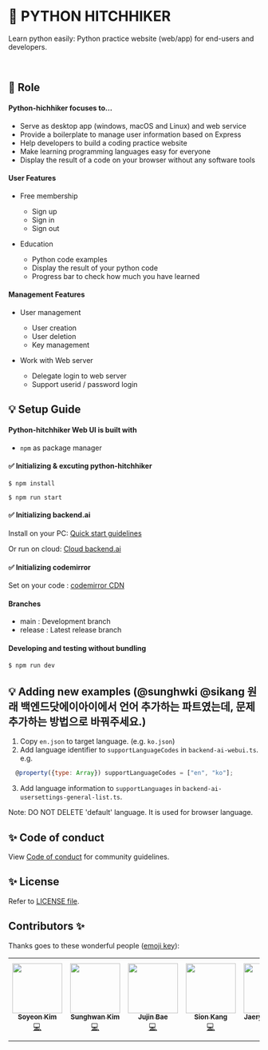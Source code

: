 # 🚀 PYTHON HITCHHIKER

Learn python easily: Python practice website (web/app) for end-users and developers.

</br>

## 📌 Role

#### Python-hichhiker focuses to...

 * Serve as desktop app (windows, macOS and Linux) and web service
 * Provide a boilerplate to manage user information based on Express
 * Help developers to build a coding practice website
 * Make learning programming languages easy for everyone
 * Display the result of a code on your browser without any software tools


#### User Features
 * Free membership
    * Sign up
    * Sign in
    * Sign out

 * Education
    * Python code examples
    * Display the result of your python code
    * Progress bar to check how much you have learned


#### Management Features
 * User management
    * User creation
    * User deletion
    * Key management

 * Work with Web server
    * Delegate login to web server
    * Support userid / password login


## 💡 Setup Guide

#### Python-hitchhiker Web UI is built with
 * `npm` as package manager



#### ✅ Initializing & excuting python-hitchhiker

```shell
$ npm install
```

```shell
$ npm run start
```


#### ✅ Initializing backend.ai 

Install on your PC: [Quick start guidelines](https://docs.backend.ai/en/latest/install/guides.html)

Or run on cloud: [Cloud backend.ai](https://cloud.backend.ai/)


#### ✅ Initializing codemirror 

Set on your code : [codemirror CDN](https://cdnjs.com/libraries/codemirror)

#### Branches

 * main : Development branch
 * release : Latest release branch  
 
#### Developing and testing without bundling

```
$ npm run dev
```

## 💡 Adding new examples (@sunghwki @sikang 원래 백엔드닷에이아이에서 언어 추가하는 파트였는데, 문제 추가하는 방법으로 바꿔주세요.)


  1. Copy `en.json` to target language. (e.g. `ko.json`)
  2. Add language identifier to `supportLanguageCodes` in `backend-ai-webui.ts`.
 e.g.
 ```javascript
   @property({type: Array}) supportLanguageCodes = ["en", "ko"];
 ```
  3. Add language information to `supportLanguages` in `backend-ai-usersettings-general-list.ts`.

 Note: DO NOT DELETE 'default' language. It is used for browser language.


##  ✨ Code of conduct

View [Code of conduct](https://github.com/innohack2021/python-hitchhiker/blob/main/CODE_OF_CONDUCT.md) for community guidelines.


## ✨ License

Refer to [LICENSE file](https://github.com/innohack2021/python-hitchhiker/blob/main/LICENSE.md).



## Contributors ✨

Thanks goes to these wonderful people ([emoji key](https://allcontributors.org/docs/en/emoji-key)):

<!-- ALL-CONTRIBUTORS-LIST:START - Do not remove or modify this section -->
<!-- prettier-ignore-start -->
<!-- markdownlint-disable -->
<table>
  <tr>
    <td align="center"><a href="https://github.com/S0YKIM"><img src="https://user-images.githubusercontent.com/88143547/143767506-c9a64153-a0de-4e6d-a959-490d5fc58283.jpeg" width="100px;" alt=""/><br /><sub><b>Soyeon Kim</b></sub></a><br /><a href="https://github.com/S0YKIM" title="Code">💻</a></td>
    <td align="center"><a href="https://github.com/swkim12345"><img src="https://user-images.githubusercontent.com/88143547/143767525-8e369e86-375b-498a-af2d-e52501601092.png" width="100px;" alt=""/><br /><sub><b>Sunghwan Kim</b></sub></a><br /><a href="https://github.com/swkim12345" title="Code">💻</a></td>
     <td align="center"><a href="https://github.com/jujinesy"><img src="https://user-images.githubusercontent.com/88143547/143767412-2948af4a-2b45-43b0-abad-a2d4d23b8521.png" width="100px;" alt=""/><br /><sub><b>Jujin Bae</b></sub></a><br /><a href="https://github.com/jujinesy" title="Code">💻</a></td>
     <td align="center"><a href="https://github.com/Yaminyam"><img src="https://user-images.githubusercontent.com/88143547/143767571-9173b376-ba4b-4dfb-8528-2f6048593620.png" width="100px;" alt=""/><br /><sub><b>Sion Kang</b></sub></a><br /><a href="https://github.com/Yaminyam" title="Code">💻</a></td>
     <td align="center"><a href="https://github.com/ft-jasong"><img src="https://user-images.githubusercontent.com/88143547/143767547-13dd1ac2-76a1-4c96-831d-5427268e4cdc.png" width="100px;" alt=""/><br /><sub><b>Jaeryong Song
</b></sub></a><br /><a href="https://github.com/ft-jasong" title="Code">💻</a></td>
     <td align="center"><a href="https://github.com/toy-k"><img src="https://user-images.githubusercontent.com/88143547/143767557-e2b80fb9-8eb1-4597-b6c2-72edb1fbcd5d.png" width="100px;" alt=""/><br /><sub><b>Jeonghwan Lee</b></sub></a><br /><a href="https://github.com/toy-k" title="Code">💻</a></td>
  </tr>
</table>

<!-- markdownlint-restore -->
<!-- prettier-ignore-end -->
<!-- ALL-CONTRIBUTORS-LIST:END -->

